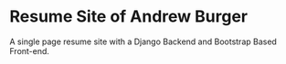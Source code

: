# Resume Site of Andrew Burger
A single page resume site with a Django Backend and Bootstrap Based Front-end.
